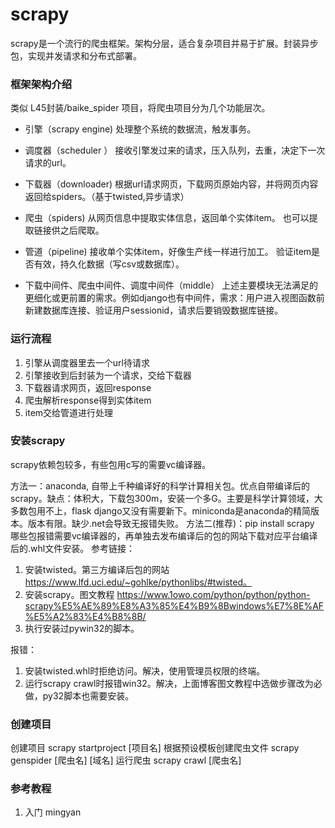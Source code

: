 scrapy
===
scrapy是一个流行的爬虫框架。架构分层，适合复杂项目并易于扩展。封装异步包，实现并发请求和分布式部署。

### 框架架构介绍
类似 L45封装/baike_spider 项目，将爬虫项目分为几个功能层次。

- 引擎（scrapy engine)
处理整个系统的数据流，触发事务。
- 调度器（scheduler ）
接收引擎发过来的请求，压入队列，去重，决定下一次请求的url。
- 下载器（downloader)
根据url请求网页，下载网页原始内容，并将网页内容返回给spiders。（基于twisted,异步请求）
- 爬虫（spiders)
从网页信息中提取实体信息，返回单个实体item。
也可以提取链接供之后爬取。
- 管道（pipeline)
接收单个实体item，好像生产线一样进行加工。
验证item是否有效，持久化数据（写csv或数据库）。

- 下载中间件、爬虫中间件、调度中间件（middle）
上述主要模块无法满足的更细化或更前置的需求。例如django也有中间件，需求：用户进入视图函数前新建数据库连接、验证用户sessionid，请求后要销毁数据库链接。


### 运行流程
1. 引擎从调度器里去一个url待请求
2. 引擎接收到后封装为一个请求，交给下载器
3. 下载器请求网页，返回response
4. 爬虫解析response得到实体item
5. item交给管道进行处理

### 安装scrapy
scrapy依赖包较多，有些包用c写的需要vc编译器。

方法一：anaconda, 自带上千种编译好的科学计算相关包。优点自带编译后的scrapy。缺点：体积大，下载包300m，安装一个多G。主要是科学计算领域，大多数包用不上，flask django又没有需要新下。miniconda是anaconda的精简版本。版本有限。缺少.net会导致无报错失败。
方法二(推荐)：pip install scrapy   哪些包报错需要vc编译器的，再单独去发布编译后的包的网站下载对应平台编译后的.whl文件安装。
参考链接： 
1. 安装twisted。第三方编译后包的网站 https://www.lfd.uci.edu/~gohlke/pythonlibs/#twisted。
2. 安装scrapy。图文教程 https://www.1owo.com/python/python/python-scrapy%E5%AE%89%E8%A3%85%E4%B9%8Bwindows%E7%8E%AF%E5%A2%83%E4%B8%8B/
3. 执行安装过pywin32的脚本。

报错：
1. 安装twisted.whl时拒绝访问。解决，使用管理员权限的终端。
2. 运行scrapy crawl时报错win32。解决，上面博客图文教程中选做步骤改为必做，py32脚本也需要安装。


### 创建项目
创建项目 scrapy startproject [项目名]
根据预设模板创建爬虫文件 scrapy genspider [爬虫名] [域名]
运行爬虫 scrapy crawl [爬虫名]

### 参考教程
1. 入门 mingyan  

